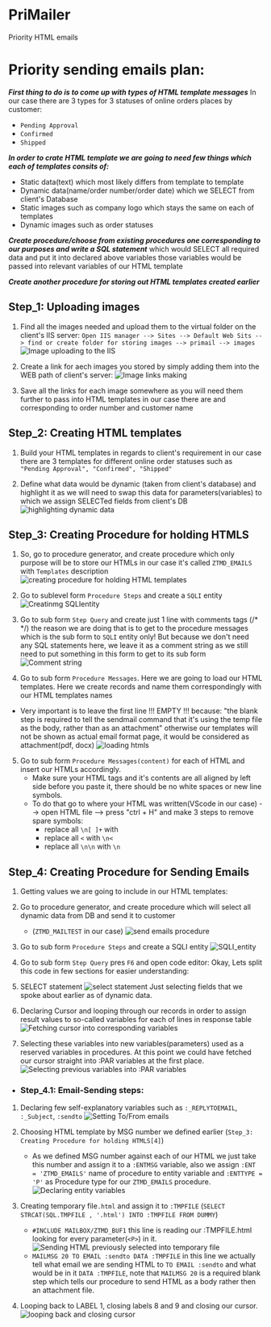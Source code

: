 # PriMailer
 Priority HTML emails



# Priority sending emails plan:

***First thing to do is to come up with types of HTML template messages***
In our case there are 3 types for 3 statuses of online orders places by customer: 
- `Pending Approval`
- `Confirmed`
- `Shipped`

***In order to crate HTML template we are going to need few things which each of templates consits of:***
- Static data(text) which most likely differs from template to template
- Dynamic data(name/order number/order date) which we SELECT from client's Database
- Static images such as company logo which stays the same on each of templates
- Dynamic images such as order statuses

***Create procedure/choose from existing procedures one corresponding to our purposes and write a SQL statement***
   which would SELECT all required data and put it into declared above variables
   those variables would be passed into relevant variables of our HTML template 

***Create another procedure for storing out HTML templates created earlier***



    
## Step_1: Uploading images
1. Find all the images needed and upload them to the virtual folder on the client's IIS server:
`Open IIS manager --> Sites --> Default Web Sits --> find or create folder for storing images --> primail --> images`
![Image uploading to the IIS](./upload_images.png)

2. Create a link for aech images you stored by simply adding them into the WEB path of client's server:
![Image links making](./making_image_links.png)

3. Save all the links for each image somewhere as you will need them further to pass into HTML templates 
in our case there are <P2> and <P5> corresponding to order number and customer name

    


## Step_2: Creating HTML templates

1. Build your HTML templates in regards to client's requirement
in our case there are 3 templates for different online order statuses
such as `"Pending Approval", "Confirmed", "Shipped"`

2. Define what data would be dynamic (taken from client's database) and highlight it as we will need to 
swap this data for parameters(variables) to which we assign SELECTed fields from client's DB
![highlighting dynamic data](./highlighting_dynamicdata.png)




## Step_3: Creating Procedure for holding HTMLS

1. So, go to procedure generator, and create procedure which only purpose will be to store our HTMLs
in our case it's called `ZTMD_EMAILS` with `Templates` description 
![creating procedure for holding HTML templates](./procedure_template.png)

2. Go to sublevel form `Procedure Steps` and create a `SQLI` entity
![Creatinmg SQLIentity](./SQLIentity.png)

3. Go to sub form `Step Query` and create just 1 line with comments tags (/* */)
the reason we are doing that is to get to the procedure messages which is the sub form 
to `SQLI` entity only! But because we don't need any SQL statements here, we leave it as a comment string as
we still need to put something in this form to get to its sub form
![Comment string](./Comment_string_for_SQLI.png)

4. Go to sub form `Procedure Messages`. Here we are going to load our HTML templates.
Here we create records and name them correspondingly with our HTML templates names 
- Very important is to leave the first line !!! EMPTY !!! because:
"the blank step is required to tell the sendmail command that it's using the temp file as the body, rather than as an attachment"
otherwise our templates will not be shown as actual email format page, it would be considered as attachment(pdf, docx)
![loading htmls](./loading_htmls.png)
       
5. Go to sub form `Procedure Messages(content)` for each of HTML and insert our HTMLs accordingly.
   - Make sure your HTML tags and it's contents are all aligned by left side before you paste it, 
there should be no white spaces or new line symbols.
   - To do that go to where your HTML was written(VScode in our case) --> open HTML file --> press "ctrl + H"
and make 3 steps to remove spare symbols:
     - replace all `\n[ ]+` with ` `
     - replace all `<` with `\n<`
     - replace all `\n\n` with `\n`



    
## Step_4: Creating Procedure for Sending Emails

1. Getting values we are going to include in our HTML templates:

2. Go to procedure generator, and create procedure which will select all dynamic data from DB and send it to customer
   - (`ZTMD_MAILTEST` in our case)
![send emails procedure](./procedure_sendmails.png)
        
3. Go to sub form `Procedure Steps` and create a SQLI entity
![SQLI_entity](./SQLI_emails.png)
        
4. Go to sub form `Step Query` pres `F6` and open code editor:
Okay, Lets split this code in few sections for easier understanding:

5. SELECT statement
![select statement](./SELECT.png)
Just selecting fields that we spoke about earlier as of dynamic data.
        
6. Declaring Cursor and looping through our records in order to assign result values to so-called variables
for each of lines in response table
![Fetching cursor into corresponding variables](./fetching_cursor.png)

7. Selecting these variables into new variables(parameters) used as a reserved variables in procedures.
At this point we could have fetched our cursor straight into :PAR variables at the first place.
![Selecting previous variables into :PAR variables](./PAR_variables.png)


 - ### Step_4.1: Email-Sending steps:

 1. Declaring few self-explanatory variables such as `:_REPLYTOEMAIL`, `:_Subject`, `:sendto`
![Setting To/From emails](./email_variables.png)
        
 2. Choosing HTML template by MSG number we defined earlier (`Step_3: Creating Procedure for holding HTMLS[4]`)
    - As we defined  MSG number against each of our HTML we just take this number and assign it to a `:ENTMSG` variable,
    also we assign `:ENT = 'ZTMD_EMAILS'` name of procedure to entity variable and 
    `:ENTTYPE = 'P'` as Procedure type for our `ZTMD_EMAILS` procedure.
    ![Declaring entity variables](./Entity_vars.png)

 3. Creating temporary file`.html` and assign it to `:TMPFILE` 
 (`SELECT STRCAT(SQL.TMPFILE , '.html') INTO :TMPFILE FROM DUMMY`)
    - `#INCLUDE MAILBOX/ZTMD_BUF1` this line is reading our :TMPFILE.html 
    looking for every parameter(`<P>`) in it.
    ![Sending HTML previously selected into temporary file](./Sending_HTML.png)
    - `MAILMSG 20 TO EMAIL :sendto DATA :TMPFILE` in this line we actually tell what email we are sending
    HTML to `TO EMAIL :sendto` and what would be in it `DATA :TMPFILE`, note that `MAILMSG 20` is a required blank step 
    which tells our procedure to send HTML as a body rather then an attachment file. 
 4. Looping back to LABEL 1, closing labels 8 and 9 and closing our cursor.
 ![looping back and closing cursor](./cursor_close.png)
 
    